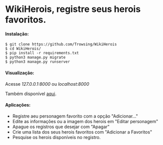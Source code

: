# WikiHerois, registre seus herois favoritos.

#### Instalação:
```console
$ git clone https://github.com/Trowsing/WikiHerois
$ cd WikiHerois/
$ pip install -r requirements.txt
$ python3 manage.py migrate
$ python3 manage.py runserver
```
#### Visualização:
Acesse _127.0.0.1:8000_ ou _localhost:8000_

Também disponível [aqui](http://trowsing.pythonanywhere.com).

#### Aplicações:
- Registre aeu personagem favorito com a opção "Adicionar..."
- Edite as informações ou a imagem dos herois em "Editar personagem"
- Apague os registros que desejar com "Apagar"
- Crie uma lista dos seus herois favoritos com "Adicionar a Favoritos"
- Pesquise os herois disponíveis no registro.
